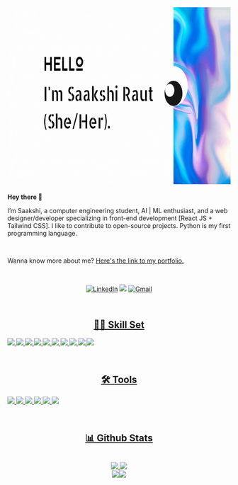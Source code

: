 <div align="center">
<img src="BannerImage.gif" alt="Image" height="400px" />
</div>
<br>
<b> Hey there 👋</b>

I’m Saakshi, a computer engineering student, AI | ML enthusiast, and a web designer/developer specializing in front-end development [React JS + Tailwind CSS]. I like to contribute to open-source projects. Python is my first programming language. 


<br>

Wanna know more about me? [Here's the link to my portfolio.](https://www.saakshiraut28.me/)


<br>

<div align="center">


<a  href="https://www.linkedin.com/in/saakshiraut-28200311" target="_blank"><img alt="LinkedIn" src="https://img.shields.io/badge/linkedin%20-%230077B5.svg?&style=for-the-badge&logo=linkedin&logoColor=white" /></a>
<a href="https://twitter.com/raut_saakshi" target="_blank"><img src="https://img.shields.io/badge/twitter-%2300acee.svg?&style=for-the-badge&logo=twitter&logoColor=white&alt=twitter" /></a>
<a href="mailto:saakshiraut28@gmail.com"><img  alt="Gmail" src="https://img.shields.io/badge/Gmail-D14836?style=for-the-badge&logo=gmail&logoColor=white" /><a href="https://www.facebook.com/rohan.kulkarni.2520/" target="_blank">


</div>

<br>

<h2 align="center">👩‍💻 Skill Set</h2>



![](https://img.shields.io/badge/Code-React-informational?style=flat&logo=react&logoColor=white&color=4AB197)
![](https://img.shields.io/badge/Style-CSS-informational?style=flat&logo=css3&logoColor=white&color=4AB197)
![](https://img.shields.io/badge/Style-Tailwind-informational?style=flat&logo=Tailwind-CSS&logoColor=white&color=4AB197)
![](https://img.shields.io/badge/Code-JavaScript-informational?style=flat&logo=JavaScript&logoColor=white&color=4AB197)
![](https://img.shields.io/badge/Code-Java-informational?style=flat&logo=Java&logoColor=white&color=4AB197)
![](https://img.shields.io/badge/Code-Python-informational?style=flat&logo=Python&logoColor=white&color=4AB197)
![](https://img.shields.io/badge/Code-.NET-informational?style=flat&logo=.net&logoColor=white&color=4AB197)
![](https://img.shields.io/badge/Code-MongoDB-informational?style=flat&logo=MongoDB&logoColor=white&color=4AB197)
![](https://img.shields.io/badge/Code-MySQL-informational?style=flat&logo=MySQL&logoColor=white&color=4AB197)
![](https://img.shields.io/badge/Style-Sass-informational?style=flat&logo=Sass&logoColor=white&color=4AB197)


<br>
<h2 align="center">🛠️ Tools</h2>

![](https://img.shields.io/badge/Tools-Netlify-informational?style=flat&logo=netlify&logoColor=white&color=4AB197)
![](https://img.shields.io/badge/Tools-NPM-informational?style=flat&logo=npm&logoColor=white&color=4AB197)
![](https://img.shields.io/badge/Tools-GitHub-informational?style=flat&logo=GitHub&logoColor=white&color=4AB197)
![](https://img.shields.io/badge/Tools-GitLab-informational?style=flat&logo=GitLab&logoColor=white&color=4AB197)
![](https://img.shields.io/badge/Code-Firebase-informational?style=flat&logo=Firebase&logoColor=white&color=4AB197)
![](https://img.shields.io/badge/Code-VSCode-informational?style=flat&logo=Visual%20Studio%20Code&logoColor=white&color=4AB197)

<br>
<h2 align="center">📊 Github Stats</h2>

<br>


<a href="https://github.com/saakshiraut28">
  <div align="center" >
  <img width="40%" src="https://github-readme-stats.vercel.app/api?username=saakshiraut28&show_icons=true"> <img width="40%" src="https://github-readme-stats.vercel.app/api/top-langs/?username=saakshiraut28&layout=compact">
  </div> 
  <div align="center">
   <img src="https://github-readme-streak-stats.herokuapp.com/?user=saakshiraut28&)"><img src="https://activity-graph.herokuapp.com/graph?username=saakshiraut28&bg_color=FFFFFF&color=000000&line=000000&point=00FF00"></div>
  </a>

<br>
<br>





